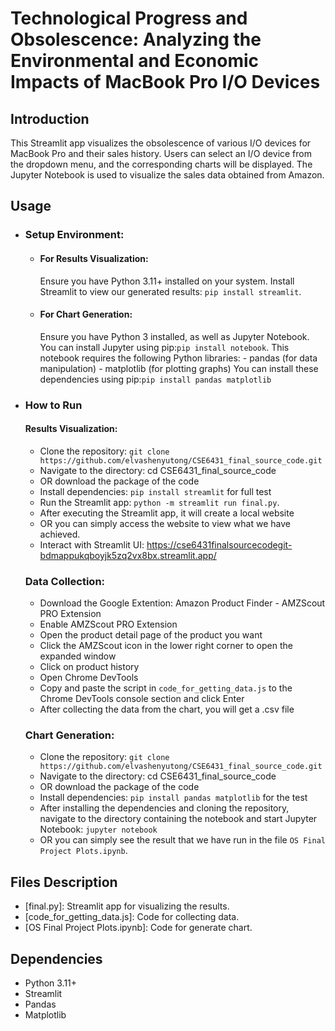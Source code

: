 # Technological Progress and Obsolescence: Analyzing the Environmental and Economic Impacts of MacBook Pro I/O Devices

## Introduction
This Streamlit app visualizes the obsolescence of various I/O devices for MacBook Pro and their sales history. Users can select an I/O device from the dropdown menu, and the corresponding charts will be displayed. The Jupyter Notebook is used to visualize the sales data obtained from Amazon.

## Usage
- ### Setup Environment:
    - #### For Results Visualization:
        Ensure you have Python 3.11+ installed on your system.
        Install Streamlit to view our generated results: `pip install streamlit`.
   - #### For Chart Generation:
        Ensure you have Python 3 installed, as well as Jupyter Notebook.
        You can install Jupyter using pip:`pip install notebook`.
        This notebook requires the following Python libraries:
            - pandas (for data manipulation)
            - matplotlib (for plotting graphs)
        You can install these dependencies using pip:`pip install pandas matplotlib`

- ### How to Run
    #### Results Visualization:
    - Clone the repository: `git clone https://github.com/elvashenyutong/CSE6431_final_source_code.git`
    - Navigate to the directory: cd CSE6431_final_source_code
    - OR download the package of the code
    - Install dependencies: `pip install streamlit` for full test
    - Run the Streamlit app: `python -m streamlit run final.py`.
    - After executing the Streamlit app, it will create a local website
    - OR you can simply access the website to view what we have achieved.
    - Interact with Streamlit UI: https://cse6431finalsourcecodegit-bdmappukqboyjk5zq2vx8bx.streamlit.app/
    ### Data Collection:
    - Download the Google Extention: Amazon Product Finder - AMZScout PRO Extension
    - Enable AMZScout PRO Extension
    - Open the product detail page of the product you want
    - Click the AMZScout icon in the lower right corner to open the expanded window
    - Click on product history
    - Open Chrome DevTools
    - Copy and paste the script in `code_for_getting_data.js` to the Chrome DevTools console section and click Enter
    - After collecting the data from the chart, you will get a .csv file
    ### Chart Generation:
    - Clone the repository: `git clone https://github.com/elvashenyutong/CSE6431_final_source_code.git`
    - Navigate to the directory: cd CSE6431_final_source_code
    - OR download the package of the code
    - Install dependencies: `pip install pandas matplotlib` for the test
    - After installing the dependencies and cloning the repository, navigate to the directory containing the notebook and start Jupyter Notebook: `jupyter notebook`
    - OR you can simply see the result that we have run in the file `OS Final Project Plots.ipynb`.

## Files Description
- [final.py]: Streamlit app for visualizing the results.
- [code_for_getting_data.js]: Code for collecting data.
- [OS Final Project Plots.ipynb]: Code for generate chart.

## Dependencies
- Python 3.11+
- Streamlit
- Pandas
- Matplotlib